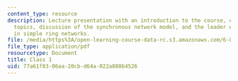 ```yaml
---
content_type: resource
description: Lecture presentation with an introduction to the course, overview of
  topics, discussion of the synchronous network model, and the leader election problem,
  in simple ring networks.
file: /media/https%3A/open-learning-course-data-rc.s3.amazonaws.com/6-852j-distributed-algorithms-fall-2009/77a61f8306aa20cbd64a022a08864526_MIT6_852JF09_lec01.pdf
file_type: application/pdf
resourcetype: Document
title: Class 1
uid: 77a61f83-06aa-20cb-d64a-022a08864526
---
```

